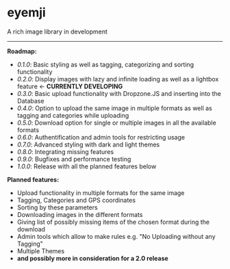 # eyemji
A rich image library in development
___
   
   
**Roadmap:**
+ _0.1.0_:  Basic styling as well as tagging, categorizing and sorting functionality
+ _0.2.0_:  Display images with lazy and infinite loading as well as a lightbox feature <- **CURRENTLY DEVELOPING**
+ _0.3.0_:  Basic upload functionality with Dropzone.JS and inserting into the Database
+ _0.4.0_:  Option to upload the same image in multiple formats as well as tagging and categories while uploading
+ _0.5.0_:  Download option for single or multiple images in all the available formats
+ _0.6.0_:  Authentification and admin tools for restricting usage
+ _0.7.0_:  Advanced styling with dark and light themes
+ _0.8.0_:  Integrating missing features
+ _0.9.0_:  Bugfixes and performance testing
+ _1.0.0_:  Release with all the planned features below   
   
   
**Planned features:**
+ Upload functionality in multiple formats for the same image
+ Tagging, Categories and GPS coordinates
+ Sorting by these parameters
+ Downloading images in the different formats
+ Giving list of possibly missing items of the chosen format during the download
+ Admin tools which allow to make rules e.g. "No Uploading without any Tagging"
+ Multiple Themes
+ __and possibly more in consideration for a 2.0 release__